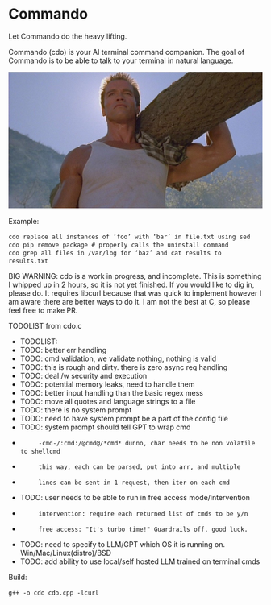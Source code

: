 # Commando
Let Commando do the heavy lifting.

Commando (cdo) is your AI terminal command companion. The goal of Commando is to be able to talk to your terminal in natural language.

![commando](images/commando.jpg)

Example:
```
cdo replace all instances of ‘foo’ with ‘bar’ in file.txt using sed
cdo pip remove package # properly calls the uninstall command
cdo grep all files in /var/log for ‘baz’ and cat results to results.txt
```

BIG WARNING:
cdo is a work in progress, and incomplete. This is something I whipped up in 2 hours, so it is not yet finished. If you would like to dig in, please do. It requires libcurl because that was quick to implement however I am aware there are better ways to do it. I am not the best at C, so please feel free to make PR.

TODOLIST from cdo.c
* TODOLIST:
* TODO: better err handling
* TODO: cmd validation, we validate nothing, nothing is valid
* TODO: this is rough and dirty. there is zero async req handling
* TODO: deal /w security and execution
* TODO: potential memory leaks, need to handle them
* TODO: better input handling than the basic regex mess
* TODO: move all quotes and language strings to a file
* TODO: there is no system prompt
* TODO: need to have system prompt be a part of the config file
* TODO: system prompt should tell GPT to wrap cmd
*          -cmd-/:cmd:/@cmd@/*cmd* dunno, char needs to be non volatile to shellcmd
*          this way, each can be parsed, put into arr, and multiple
*          lines can be sent in 1 request, then iter on each cmd
* TODO: user needs to be able to run in free access mode/intervention
*          intervention: require each returned list of cmds to be y/n
*          free access: "It's turbo time!" Guardrails off, good luck.
* TODO: need to specify to LLM/GPT which OS it is running on. Win/Mac/Linux(distro)/BSD
* TODO: add ability to use local/self hosted LLM trained on terminal cmds

Build:
```
g++ -o cdo cdo.cpp -lcurl
```